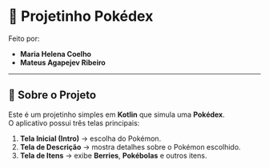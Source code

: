 # 📱 Projetinho Pokédex  

Feito por:  
- **Maria Helena Coelho**  
- **Mateus Agapejev Ribeiro**  

---

## 📌 Sobre o Projeto  
Este é um projetinho simples em **Kotlin** que simula uma **Pokédex**.  
O aplicativo possui três telas principais:  

1. **Tela Inicial (Intro)** → escolha do Pokémon.  
2. **Tela de Descrição** → mostra detalhes sobre o Pokémon escolhido.  
3. **Tela de Itens** → exibe **Berries**, **Pokébolas** e outros itens. 
